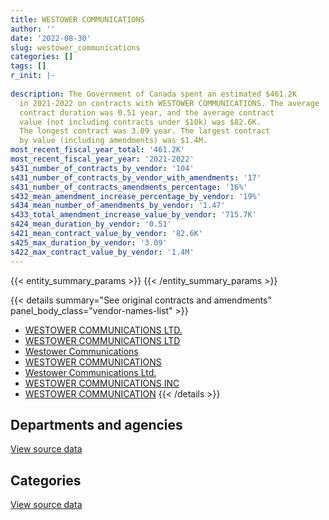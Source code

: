 ```yaml
---
title: WESTOWER COMMUNICATIONS
author: ''
date: '2022-08-30'
slug: westower_communications
categories: []
tags: []
r_init: |-
  
description: The Government of Canada spent an estimated $461.2K
  in 2021-2022 on contracts with WESTOWER COMMUNICATIONS. The average
  contract duration was 0.51 year, and the average contract
  value (not including contracts under $10k) was $82.6K.
  The longest contract was 3.09 year. The largest contract
  by value (including amendments) was $1.4M.
most_recent_fiscal_year_total: '461.2K'
most_recent_fiscal_year_year: '2021-2022'
s431_number_of_contracts_by_vendor: '104'
s431_number_of_contracts_by_vendor_with_amendments: '17'
s431_number_of_contracts_amendments_percentage: '16%'
s432_mean_amendment_increase_percentage_by_vendor: '19%'
s434_mean_number_of_amendments_by_vendor: '1.47'
s433_total_amendment_increase_value_by_vendor: '715.7K'
s424_mean_duration_by_vendor: '0.51'
s421_mean_contract_value_by_vendor: '82.6K'
s425_max_duration_by_vendor: '3.09'
s422_max_contract_value_by_vendor: '1.4M'
---
```


<script src="/rmarkdown-libs/htmlwidgets/htmlwidgets.js"></script>
<link href="/rmarkdown-libs/datatables-css/datatables-crosstalk.css" rel="stylesheet" />
<script src="/rmarkdown-libs/datatables-binding/datatables.js"></script>
<script src="/rmarkdown-libs/jquery/jquery-3.6.0.min.js"></script>
<link href="/rmarkdown-libs/dt-core-bootstrap/css/dataTables.bootstrap.min.css" rel="stylesheet" />
<link href="/rmarkdown-libs/dt-core-bootstrap/css/dataTables.bootstrap.extra.css" rel="stylesheet" />
<script src="/rmarkdown-libs/dt-core-bootstrap/js/jquery.dataTables.min.js"></script>
<script src="/rmarkdown-libs/dt-core-bootstrap/js/dataTables.bootstrap.min.js"></script>
<link href="/rmarkdown-libs/crosstalk/css/crosstalk.min.css" rel="stylesheet" />
<script src="/rmarkdown-libs/crosstalk/js/crosstalk.min.js"></script>
<script src="/rmarkdown-libs/htmlwidgets/htmlwidgets.js"></script>
<link href="/rmarkdown-libs/datatables-css/datatables-crosstalk.css" rel="stylesheet" />
<script src="/rmarkdown-libs/datatables-binding/datatables.js"></script>
<script src="/rmarkdown-libs/jquery/jquery-3.6.0.min.js"></script>
<link href="/rmarkdown-libs/dt-core-bootstrap/css/dataTables.bootstrap.min.css" rel="stylesheet" />
<link href="/rmarkdown-libs/dt-core-bootstrap/css/dataTables.bootstrap.extra.css" rel="stylesheet" />
<script src="/rmarkdown-libs/dt-core-bootstrap/js/jquery.dataTables.min.js"></script>
<script src="/rmarkdown-libs/dt-core-bootstrap/js/dataTables.bootstrap.min.js"></script>
<link href="/rmarkdown-libs/crosstalk/css/crosstalk.min.css" rel="stylesheet" />
<script src="/rmarkdown-libs/crosstalk/js/crosstalk.min.js"></script>

{{< entity_summary_params >}}
{{< /entity_summary_params >}}

{{< details summary="See original contracts and amendments" panel_body_class="vendor-names-list" >}}
- [WESTOWER COMMUNICATIONS LTD.](https://search.open.canada.ca/en/ct/?sort=contract_value_f%20desc&page=1&search_text=%22WESTOWER%20COMMUNICATIONS%20LTD.%22)
- [WESTOWER COMMUNICATIONS LTD](https://search.open.canada.ca/en/ct/?sort=contract_value_f%20desc&page=1&search_text=%22WESTOWER%20COMMUNICATIONS%20LTD%22)
- [Westower Communications](https://search.open.canada.ca/en/ct/?sort=contract_value_f%20desc&page=1&search_text=%22Westower%20Communications%22)
- [WESTOWER COMMUNICATIONS](https://search.open.canada.ca/en/ct/?sort=contract_value_f%20desc&page=1&search_text=%22WESTOWER%20COMMUNICATIONS%22)
- [Westower Communications Ltd.](https://search.open.canada.ca/en/ct/?sort=contract_value_f%20desc&page=1&search_text=%22Westower%20Communications%20Ltd.%22)
- [WESTOWER COMMUNICATIONS INC](https://search.open.canada.ca/en/ct/?sort=contract_value_f%20desc&page=1&search_text=%22WESTOWER%20COMMUNICATIONS%20INC%22)
- [WESTOWER COMMUNICATION](https://search.open.canada.ca/en/ct/?sort=contract_value_f%20desc&page=1&search_text=%22WESTOWER%20COMMUNICATION%22)
{{< /details >}}

## Departments and agencies

<div id="htmlwidget-1" style="width:100%;height:auto;" class="datatables html-widget"></div>
<script type="application/json" data-for="htmlwidget-1">{"x":{"style":"bootstrap","filter":"none","vertical":false,"data":[["<a href=\"/departments/dfo-mpo/\">Fisheries and Oceans Canada<\/a>","<a href=\"/departments/dnd-mdn/\">National Defence<\/a>","<a href=\"/departments/ec/\">Environment and Climate Change Canada<\/a>","<a href=\"/departments/ic/\">Innovation, Science and Economic Development Canada<\/a>","<a href=\"/departments/pc/\">Parks Canada<\/a>","<a href=\"/departments/rcmp-grc/\">Royal Canadian Mounted Police<\/a>"],[316669.33,423431.72,133217.96,19530.8,17480,737318.23],[1196559.18,null,217678.88,null,83817.5,682997.66],[765401.15,null,204116.54,null,66941.5,541209.28],[379234.15,null,81991.81,null,null,null]],"container":"<table class=\"table table-striped table-hover row-border order-column display\">\n  <thead>\n    <tr>\n      <th>Department<\/th>\n      <th>2018-2019<\/th>\n      <th>2019-2020<\/th>\n      <th>2020-2021<\/th>\n      <th>2021-2022<\/th>\n    <\/tr>\n  <\/thead>\n<\/table>","options":{"order":[[4,"desc"]],"pageLength":10,"autoWidth":true,"columnDefs":[{"targets":1,"render":"function(data, type, row, meta) {\n    return type !== 'display' ? data : DTWidget.formatCurrency(data, \"$\", 2, 3, \",\", \".\", true, null);\n  }"},{"targets":2,"render":"function(data, type, row, meta) {\n    return type !== 'display' ? data : DTWidget.formatCurrency(data, \"$\", 2, 3, \",\", \".\", true, null);\n  }"},{"targets":3,"render":"function(data, type, row, meta) {\n    return type !== 'display' ? data : DTWidget.formatCurrency(data, \"$\", 2, 3, \",\", \".\", true, null);\n  }"},{"targets":4,"render":"function(data, type, row, meta) {\n    return type !== 'display' ? data : DTWidget.formatCurrency(data, \"$\", 2, 3, \",\", \".\", true, null);\n  }"},{"width":"16%","targets":[1,2,3,4]},{"className":"dt-right","targets":[1,2,3,4]}],"orderClasses":false}},"evals":["options.columnDefs.0.render","options.columnDefs.1.render","options.columnDefs.2.render","options.columnDefs.3.render"],"jsHooks":[]}</script>
<p class="text-right">
<a href="https://github.com/GoC-Spending/contracts-data/tree/main/data/out/vendors/westower_communications/summary_by_fiscal_year_by_department.csv" class="source-data-link btn btn-link">View source data</a>
</p>

## Categories

<div id="htmlwidget-2" style="width:100%;height:auto;" class="datatables html-widget"></div>
<script type="application/json" data-for="htmlwidget-2">{"x":{"style":"bootstrap","filter":"none","vertical":false,"data":[["<a href=\"/categories/facilities_and_construction/\">Facilities and construction<\/a>","<a href=\"/categories/professional_services/\">Professional services<\/a>","<a href=\"/categories/information_technology/\">Information technology<\/a>","<a href=\"/categories/transportation_and_logistics/\">Transportation and logistics<\/a>","<a href=\"/categories/industrial_products_and_services/\">Industrial products and services<\/a>"],[1260667.1,17480,216752.18,null,152748.76],[1783120.52,null,222516.33,null,175416.38],[1222891.15,75001.73,null,81986.1,197789.48],[311221.68,38196.67,null,null,111807.61]],"container":"<table class=\"table table-striped table-hover row-border order-column display\">\n  <thead>\n    <tr>\n      <th>Category<\/th>\n      <th>2018-2019<\/th>\n      <th>2019-2020<\/th>\n      <th>2020-2021<\/th>\n      <th>2021-2022<\/th>\n    <\/tr>\n  <\/thead>\n<\/table>","options":{"order":[[4,"desc"]],"dom":"t","pageLength":30,"autoWidth":true,"columnDefs":[{"targets":1,"render":"function(data, type, row, meta) {\n    return type !== 'display' ? data : DTWidget.formatCurrency(data, \"$\", 2, 3, \",\", \".\", true, null);\n  }"},{"targets":2,"render":"function(data, type, row, meta) {\n    return type !== 'display' ? data : DTWidget.formatCurrency(data, \"$\", 2, 3, \",\", \".\", true, null);\n  }"},{"targets":3,"render":"function(data, type, row, meta) {\n    return type !== 'display' ? data : DTWidget.formatCurrency(data, \"$\", 2, 3, \",\", \".\", true, null);\n  }"},{"targets":4,"render":"function(data, type, row, meta) {\n    return type !== 'display' ? data : DTWidget.formatCurrency(data, \"$\", 2, 3, \",\", \".\", true, null);\n  }"},{"width":"16%","targets":[1,2,3,4]},{"className":"dt-right","targets":[1,2,3,4]}],"orderClasses":false,"lengthMenu":[10,25,30,50,100]}},"evals":["options.columnDefs.0.render","options.columnDefs.1.render","options.columnDefs.2.render","options.columnDefs.3.render"],"jsHooks":[]}</script>
<p class="text-right">
<a href="https://github.com/GoC-Spending/contracts-data/tree/main/data/out/vendors/westower_communications/summary_by_fiscal_year_by_category.csv" class="source-data-link btn btn-link">View source data</a>
</p>
